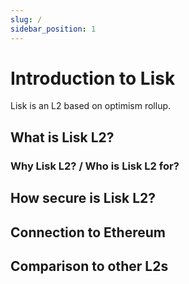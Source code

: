 ```yaml
---
slug: /
sidebar_position: 1
---
```


# Introduction to Lisk

Lisk is an L2 based on optimism rollup.

## What is Lisk L2?



### Why Lisk L2? / Who is Lisk L2 for?



## How secure is Lisk L2?


## Connection to Ethereum


## Comparison to other L2s